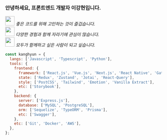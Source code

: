 ### 안녕하세요, 프론트엔드 개발자 이강현입니다.

<img src="https://media.giphy.com/media/WUlplcMpOCEmTGBtBW/giphy.gif" width="30"> <em>좋은 코드를 위해 고민하는 것이 즐겁습니다.</em>  
<img src="https://media.giphy.com/media/VgCDAzcKvsR6OM0uWg/giphy.gif" width="30"> <em>다양한 경험과 함께 자라기에 관심이 많습니다.</em>  
<img src="https://media.giphy.com/media/LnQjpWaON8nhr21vNW/giphy.gif" width="30"> <em>모두가 함께하고 싶은 사람이 되고 싶습니다.</em>  

```js
const kanghyun = {
  langs: ['Javascript', 'Typescript', 'Python'],
  tools: {
    frontend: {
      framework: ['React.js', 'Vue.js', 'Next.js', 'React Native', 'Gatsby.js'],
      state: ['Redux', 'Zustand', 'Jotai', 'React-Query'],
      style: ['PostCSS', 'Tailwind', 'Emotion', 'Vanilla Extract'],
      etc: ['Storybook'],
    },
    backend: {
      server: ['Express.js'],
      database: ['MySQL', 'PostgreSQL'],
      orm: ['Sequelize', 'TypeORM', 'Prisma'],
      etc: ['Swagger'],
    },
    etc: ['Git', 'Docker', 'AWS'],
  },
};
```
